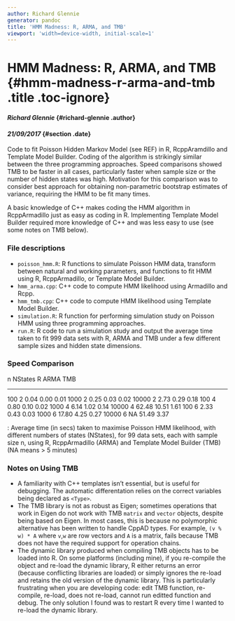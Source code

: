 ```yaml
---
author: Richard Glennie
generator: pandoc
title: 'HMM Madness: R, ARMA, and TMB'
viewport: 'width=device-width, initial-scale=1'
---
```


<div class="container-fluid main-container">

<div id="header" class="fluid-row">

HMM Madness: R, ARMA, and TMB {#hmm-madness-r-arma-and-tmb .title .toc-ignore}
=============================

#### *Richard Glennie* {#richard-glennie .author}

#### *21/09/2017* {#section .date}

</div>

Code to fit Poisson Hidden Markov Model (see REF) in R, RcppAramdillo
and Template Model Builder. Coding of the algorithm is strikingly
similar between the three programming approaches. Speed comparisons
showed TMB to be faster in all cases, particularly faster when sample
size or the number of hidden states was high. Motivation for this
comparison was to consider best approach for obtaining non-parametric
bootstrap estimates of variance, requiring the HMM to be fit many times.

A basic knowledge of C++ makes coding the HMM algorithm in RcppArmadillo
just as easy as coding in R. Implementing Template Model Builder
required more knowledge of C++ and was less easy to use (see some notes
on TMB below).

<div id="file-descriptions" class="section level3">

### File descriptions

-   `poisson_hmm.R`: R functions to simulate Poisson HMM data, transform
    between natural and working parameters, and functions to fit HMM
    using R, RcppArmadillo, or Template Model Builder.
-   `hmm_arma.cpp`: C++ code to compute HMM likelihood using Armadillo
    and Rcpp.
-   `hmm_tmb.cpp`: C++ code to compute HMM likelihood using Template
    Model Builder.
-   `simulation.R`: R function for performing simulation study on
    Poisson HMM using three programming approaches.
-   `run.R`: R code to run a simulation study and output the average
    time taken to fit 999 data sets with R, ARMA and TMB under a few
    different sample sizes and hidden state dimensions.

</div>

<div id="speed-comparison" class="section level3">

### Speed Comparison

  n       NStates   R       ARMA    TMB
  ------- --------- ------- ------- ------
  100     2         0.04    0.00    0.01
  1000    2         0.25    0.03    0.02
  10000   2         2.73    0.29    0.18
  100     4         0.80    0.10    0.02
  1000    4         6.14    1.02    0.14
  10000   4         62.48   10.51   1.61
  100     6         2.33    0.43    0.03
  1000    6         17.80   4.25    0.27
  10000   6         NA      51.49   3.37

  : Average time (in secs) taken to maximise Poisson HMM likelihood,
  with different numbers of states (NStates), for 99 data sets, each
  with sample size n, using R, RcppArmadillo (ARMA) and Template Model
  Builder (TMB) (NA means &gt; 5 minutes)

</div>

<div id="notes-on-using-tmb" class="section level3">

### Notes on Using TMB

-   A familiarity with C++ templates isn’t essential, but is useful for
    debugging. The automatic differentation relies on the correct
    variables being declared as `<Type>`.
-   The TMB library is not as robust as Eigen; sometimes operations that
    work in Eigen do not work with TMB `matrix` and `vector` objects,
    despite being based on Eigen. In most cases, this is because no
    polymorphic alternative has been written to handle CppAD types. For
    example, `(v % w) * A` where `v`,`w` are row vectors and `A` is a
    matrix, fails because TMB does not have the required support for
    operation chains.
-   The dynamic library produced when compiling TMB objects has to be
    loaded into R. On some platforms (including mine), if you re-compile
    the object and re-load the dynamic library, R either returns an
    error (because conflicting libraries are loaded) or simply ignores
    the re-load and retains the old version of the dynamic library. This
    is particularly frustrating when you are developing code: edit TMB
    function, re-compile, re-load, does not re-load, cannot run editted
    function and debug. The only solution I found was to restart R every
    time I wanted to re-load the dynamic library.

</div>

</div>
